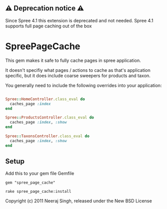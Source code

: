 ## ⚠️ Deprecation notice ⚠️

Since Spree 4.1 this extension is deprecated and not needed. Spree 4.1 supports full page caching out of the box


SpreePageCache
===========

This gem makes it safe to fully cache pages in spree application.

It doesn't specifiy what pages / actions to cache as that's application specific, but it does include coarse sweepers for products and taxon.

You generally need to include the following overrides into your application:

````ruby

Spree::HomeController.class_eval do
  caches_page :index
end

Spree::ProductsController.class_eval do
  caches_page :index, :show
end

Spree::TaxonsController.class_eval do
  caches_page :index, :show
end

````


Setup
--------------------
Add this to your gem file Gemfile

    gem "spree_page_cache"

    rake spree_page_cache:install


Copyright (c) 2011 Neeraj Singh, released under the New BSD License

